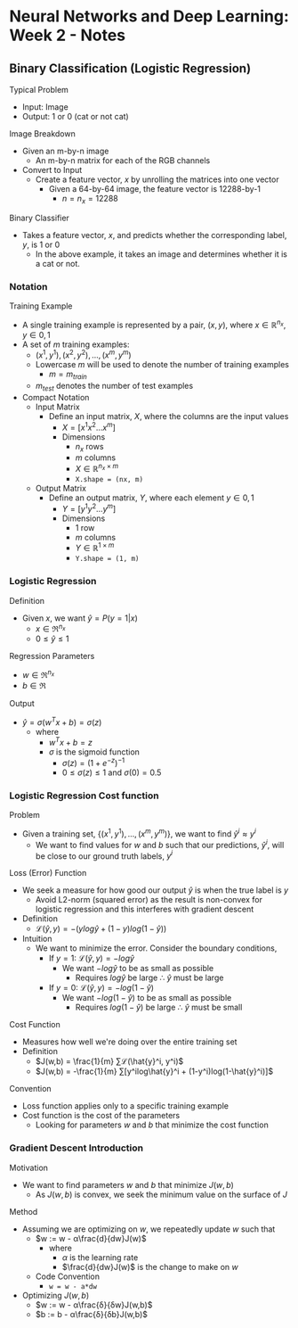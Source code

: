 # Neural Networks and Deep Learning: Week 2 - Notes

## Binary Classification (Logistic Regression)

Typical Problem

- Input: Image
- Output: 1 or 0 (cat or not cat)

Image Breakdown

- Given an m-by-n image 
  - An m-by-n matrix for each of the RGB channels 
- Convert to Input 
  - Create a feature vector, $x$ by unrolling the matrices into one vector 
    - Given a 64-by-64 image, the feature vector is 12288-by-1 
      - $n=n_x=12288$

Binary Classifier

- Takes a feature vector, $x$, and predicts whether the corresponding label, $y$, is $1$ or $0$
  - In the above example, it takes an image and determines whether it is a cat or not.

### Notation

Training Example 

- A single training example is represented by a pair, $(x,y)$, where $x∈ℝ^{n_x}, y∈{0,1}$
- A set of $m$ training examples:
  - $(x^1,y^1), (x^2,y^2), ..., (x^m,y^m)$
  - Lowercase $m$ will be used to denote the number of training examples 
    - $m = m_{train}$
  - $m_{test}$ denotes the number of test examples
- Compact Notation 
  - Input Matrix
    - Define an input matrix, $X$, where the columns are the input values
      - $X=[x^1 x^2 ... x^m]$
      - Dimensions
        - $n_x$ rows
        - $m$ columns
        - $X∈ℝ^{n_x × m}$
        - `X.shape = (nx, m)`
  - Output Matrix 
    - Define an output matrix, $Y$, where each element $y∈{0, 1}$
      - $Y=[y^1 y^2 ... y^m]$
      - Dimensions 
        - 1 row 
        - $m$ columns 
        - $Y∈ℝ^{1×m}$
        - `Y.shape = (1, m)`

### Logistic Regression 

Definition 

- Given $x$, we want $\hat{y}=P(y=1 | x)$
  - $x∈ℜ^{n_x}$
  - $0 ≤ \hat{y} ≤ 1$

Regression Parameters

- $w∈ℜ^{n_x}$
- $b∈ℜ$

Output 

- $\hat{y} = σ(w^Tx + b) = σ(z)$
  - where 
    - $w^Tx + b = z$ 
    - $σ$ is the sigmoid function
      - $σ(z) = (1 + e^{-z})^{-1}$
      - $0 ≤ σ(z) ≤ 1$ and $σ(0) = 0.5$

### Logistic Regression Cost function

Problem 

- Given a training set, $\{(x^1, y^1), ..., (x^m, y^m)\}$, we want to find $\hat{y}^i ≈ y^i$
  - We want to find values for $w$ and $b$ such that our predictions, $\hat{y}^i$, will be close to our ground truth labels, $y^i$

Loss (Error) Function 

- We seek a measure for how good our output $\hat{y}$ is when the true label is $y$
  - Avoid L2-norm (squared error) as the result is non-convex for logistic regression and this interferes with gradient descent
- Definition 
  - $ℒ(\hat{y}, y) = -(ylog\hat{y} + (1-y)log(1-\hat{y}))$
- Intuition 
  - We want to minimize the error. Consider the boundary conditions,
    - If $y=1$: $ℒ(\hat{y}, y) = -log\hat{y}$
      - We want $-log\hat{y}$ to be as small as possible
        - Requires $log\hat{y}$ be large ∴ $\hat{y}$ must be large
    - If $y=0$: $ℒ(\hat{y}, y) = -log(1-\hat{y})$
      - We want $-log(1-\hat{y})$ to be as small as possible
        - Requires $log(1-\hat{y})$ be large ∴ $\hat{y}$ must be small

Cost Function 

- Measures how well we're doing over the entire training set 
- Definition 
  - $J(w,b) = \frac{1}{m} ∑ℒ(\hat{y}^i, y^i)$
  - $J(w,b) = -\frac{1}{m} ∑[y^ilog\hat{y}^i + (1-y^i)log(1-\hat{y}^i)]$

Convention

- Loss function applies only to a specific training example 
- Cost function is the cost of the parameters 
  - Looking for parameters $w$ and $b$ that minimize the cost function

### Gradient Descent Introduction

Motivation

- We want to find parameters $w$ and $b$ that minimize $J(w,b)$
  - As $J(w,b)$ is convex, we seek the minimum value on the surface of $J$

Method

- Assuming we are optimizing on $w$, we repeatedly update $w$ such that 
  - $w := w - α\frac{d}{dw}J(w)$
    - where 
      - $α$ is the learning rate
      - $\frac{d}{dw}J(w)$ is the change to make on $w$
  - Code Convention 
    - `w = w - a*dw`
- Optimizing $J(w,b)$
  - $w := w - α\frac{δ}{δw}J(w,b)$
  - $b := b - α\frac{δ}{δb}J(w,b)$


